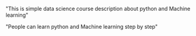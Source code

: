 "This is simple data science course description about python and Machine learning"


"People can learn python and Machine learning step by step"